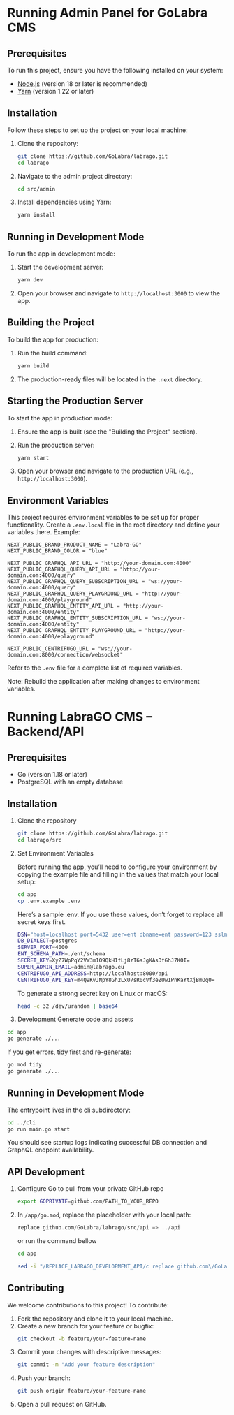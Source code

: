 # Running Admin Panel for GoLabra CMS

## Prerequisites
To run this project, ensure you have the following installed on your system:

- [Node.js](https://nodejs.org/) (version 18 or later is recommended)
- [Yarn](https://yarnpkg.com/) (version 1.22 or later)

## Installation
Follow these steps to set up the project on your local machine:

1. Clone the repository:
   ```bash
   git clone https://github.com/GoLabra/labrago.git
   cd labrago
   ```

2. Navigate to the admin project directory:
   ```bash
   cd src/admin
   ```   

3. Install dependencies using Yarn:
   ```bash
   yarn install
   ```

## Running in Development Mode
To run the app in development mode:

1. Start the development server:
   ```bash
   yarn dev
   ```

2. Open your browser and navigate to `http://localhost:3000` to view the app.

## Building the Project
To build the app for production:

1. Run the build command:
   ```bash
   yarn build
   ```

2. The production-ready files will be located in the `.next` directory.

## Starting the Production Server
To start the app in production mode:

1. Ensure the app is built (see the "Building the Project" section).

2. Run the production server:
   ```bash
   yarn start
   ```

3. Open your browser and navigate to the production URL (e.g., `http://localhost:3000`).

## Environment Variables
This project requires environment variables to be set up for proper functionality. Create a `.env.local` file in the root directory and define your variables there. Example:

```
NEXT_PUBLIC_BRAND_PRODUCT_NAME = "Labra·GO"
NEXT_PUBLIC_BRAND_COLOR = "blue"

NEXT_PUBLIC_GRAPHQL_API_URL = "http://your-domain.com:4000"
NEXT_PUBLIC_GRAPHQL_QUERY_API_URL = "http://your-domain.com:4000/query"
NEXT_PUBLIC_GRAPHQL_QUERY_SUBSCRIPTION_URL = "ws://your-domain.com:4000/query"
NEXT_PUBLIC_GRAPHQL_QUERY_PLAYGROUND_URL = "http://your-domain.com:4000/playground"
NEXT_PUBLIC_GRAPHQL_ENTITY_API_URL = "http://your-domain.com:4000/entity"
NEXT_PUBLIC_GRAPHQL_ENTITY_SUBSCRIPTION_URL = "ws://your-domain.com:4000/entity"
NEXT_PUBLIC_GRAPHQL_ENTITY_PLAYGROUND_URL = "http://your-domain.com:4000/eplayground"

NEXT_PUBLIC_CENTRIFUGO_URL = "ws://your-domain.com:8000/connection/websocket"
```

Refer to the `.env` file for a complete list of required variables.

Note: Rebuild the application after making changes to environment variables.

# Running LabraGO CMS – Backend/API

## Prerequisites

- Go (version 1.18 or later)
- PostgreSQL with an empty database

## Installation

1. Clone the repository
   ```bash
   git clone https://github.com/GoLabra/labrago.git
   cd labrago/src
   ```

2. Set Environment Variables

   Before running the app, you’ll need to configure your environment by copying the example file and filling in the values that match your local setup:
   ```bash
   cd app
   cp .env.example .env
   ```

   Here’s a sample .env. If you use these values, don’t forget to replace all secret keys first.

   ```bash
   DSN="host=localhost port=5432 user=ent dbname=ent password=123 sslmode=disable"
   DB_DIALECT=postgres
   SERVER_PORT=4000
   ENT_SCHEMA_PATH=./ent/schema
   SECRET_KEY=XyZ7WpPqY2VW3m1O9QkH1fLj8zT6sJgKAsDfGhJ7K0I=
   SUPER_ADMIN_EMAIL=admin@labrago.eu
   CENTRIFUGO_API_ADDRESS=http://localhost:8000/api
   CENTRIFUGO_API_KEY=m4Q9KvJNpY8Gh2LxU7sR0cVf3eZUw1PnKaYtXjBmOq0=
   ```

   To generate a strong secret key on Linux or macOS:
   ```bash
   head -c 32 /dev/urandom | base64
   ```


2. Development
Generate code and assets

```bash
cd app
go generate ./...
```

If you get errors, tidy first and re-generate:

```bash
go mod tidy
go generate ./...
```

## Running in Development Mode
The entrypoint lives in the cli subdirectory:

```bash
cd ../cli
go run main.go start
```

You should see startup logs indicating successful DB connection and GraphQL endpoint availability.

## API Development

1. Configure Go to pull from your private GitHub repo
   
   ```bash
   export GOPRIVATE=github.com/PATH_TO_YOUR_REPO
   ``` 

2. In `/app/go.mod`, replace the placeholder with your local path:

   ```go
   replace github.com/GoLabra/labrago/src/api => ../api
   ```

   or run the command bellow

   ```bash
   cd app
   ```

   ```bash
   sed -i "/REPLACE_LABRAGO_DEVELOPMENT_API/c replace github.com\/GoLabra\/labrago\/src\/api => ../api" go.mod
   ```

## Contributing
We welcome contributions to this project! To contribute:

1. Fork the repository and clone it to your local machine.
2. Create a new branch for your feature or bugfix:
   ```bash
   git checkout -b feature/your-feature-name
   ```
3. Commit your changes with descriptive messages:
   ```bash
   git commit -m "Add your feature description"
   ```
4. Push your branch:
   ```bash
   git push origin feature/your-feature-name
   ```
5. Open a pull request on GitHub.
